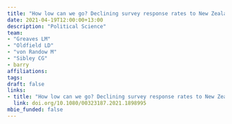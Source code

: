 ```yaml
---
title: "How low can we go? Declining survey response rates to New Zealand electoral roll mail surveys over three decades"
date: 2021-04-19T12:00:00+13:00
description: "Political Science"
team:
- "Greaves LM"
- "Oldfield LD"
- "von Randow M"
- "Sibley CG"
- barry
affiliations:
tags:
draft: false
links:
- title: "How low can we go? Declining survey response rates to New Zealand electoral roll mail surveys over three decades"
  link: doi.org/10.1080/00323187.2021.1898995
mbie_funded: false
---
```

